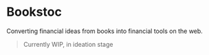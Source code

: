 # Bookstoc

Converting financial ideas from books into financial tools on the web.

> Currently WIP, in ideation stage